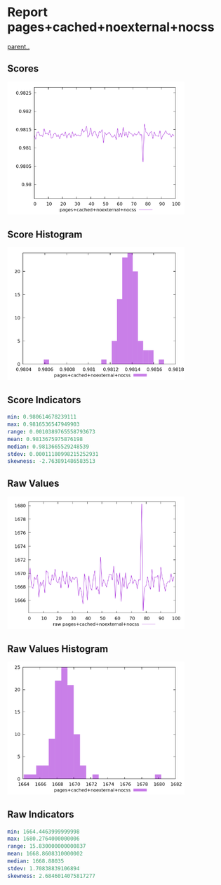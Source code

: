 # Report pages+cached+noexternal+nocss

[parent..](./..)  


## Scores

![score](./score.png)  

## Score Histogram

![hist](./hist.png)  

## Score Indicators

```yaml
min: 0.980614678239111
max: 0.9816536547949903
range: 0.0010389765558793673
mean: 0.9813675975876198
median: 0.9813665529248539
stdev: 0.00011180998215252931
skewness: -2.763891486583513

```

## Raw Values

![raw](./raw.png)  

## Raw Values Histogram

![raw hist](./raw_hist.png)  

## Raw Indicators

```yaml
min: 1664.4463999999998
max: 1680.2764000000006
range: 15.830000000000837
mean: 1668.8608310000002
median: 1668.88035
stdev: 1.70838839106894
skewness: 2.6846014075817277

```

<style>
  img {
    max-width: 80%;
  }
</style>
      
